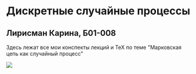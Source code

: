 # Дискретные случайные процессы
## Лирисман Карина, Б01-008
Здесь лежат все мои конспекты лекций и TeX по теме "Марковская цепь как случайный процесс"

<image src="sky.jpg">